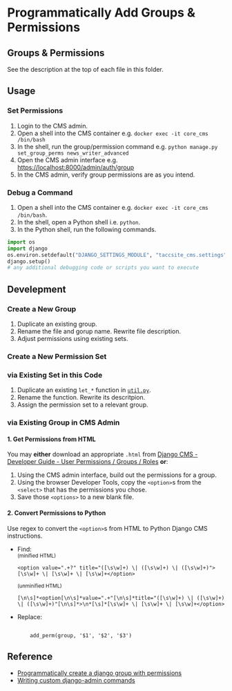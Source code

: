 # Programmatically Add Groups & Permissions

## Groups & Permissions

See the description at the top of each file in this folder.

## Usage

### Set Permissions

1. Login to the CMS admin.
2. Open a shell into the CMS container e.g.
    `docker exec -it core_cms /bin/bash`
3. In the shell, run the group/permission command e.g.
    `python manage.py set_group_perms news_writer_advanced`
4. Open the CMS admin interface e.g.
    [https://localhost:8000/admin/auth/group](https://localhost:8000/admin/auth/group)
5. In the CMS admin, verify group permissions are as you intend.

### Debug a Command

1. Open a shell into the CMS container e.g. `docker exec -it core_cms /bin/bash`.
2. In the shell, open a Python shell i.e. `python`.
3. In the Python shell, run the following commands.

```py
import os
import django
os.environ.setdefault("DJANGO_SETTINGS_MODULE", "taccsite_cms.settings")
django.setup()
# any additional debugging code or scripts you want to execute
```

## Develepment

### Create a New Group

1. Duplicate an existing group.
2. Rename the file and gorup name. Rewrite file description.
3. Adjust permissions using existing sets.

### Create a New Permission Set

### via Existing Set in this Code

1. Duplicate an existing `let_*` function in [`util.py`](./util.py).
2. Rename the function. Rewrite its descritpion.
3. Assign the permission set to a relevant group.

### via Existing Group in CMS Admin

#### 1. Get Permissions from HTML

You may **either** download an appropriate `.html` from [Django CMS - Developer Guide - User Permissions / Groups / Roles](https://tacc-main.atlassian.net/wiki/x/egtv) **or**:

1. Using the CMS admin interface, build out the permissions for a group.
2. Using the browser Developer Tools, copy the `<option>`s from the `<select>` that has the permissions you chose.
3. Save those `<options>` to a new blank file.

#### 2. Convert Permissions to Python

Use regex to convert the `<option>`s from HTML to Python Django CMS instructions.

- Find:\
  <sub>(minified HTML)</sub>

  ```regexp
  <option value=".+?" title="([\s\w]+) \| ([\s\w]+) \| ([\s\w]+)">[\s\w]+ \| [\s\w]+ \| [\s\w]+</option>
  ```

  <sub>(unminified HTML)</sub>

  ```regexp
  [\n\s]*<option[\n\s]*value=".+"[\n\s]*title="([\s\w]+) \| ([\s\w]+) \| ([\s\w]+)"[\n\s]*>\n*[\s]*[\s\w]+ \| [\s\w]+ \| [\s\w]+</option>
  ```

- Replace:

    ```text

        add_perm(group, '$1', '$2', '$3')
    ```

## Reference

- [Programmatically create a django group with permissions](https://stackoverflow.com/q/22250352/11817077)
- [Writing custom django-admin commands](https://docs.djangoproject.com/en/4.2/howto/custom-management-commands/)
